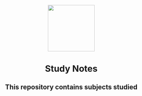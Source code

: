 
<p align='center'> <img src="https://emojipedia-us.s3.dualstack.us-west-1.amazonaws.com/thumbs/120/emojione/178/seedling_1f331.png" width = 150> </p>

<h1 align='center'> Study Notes</h1>

<h2 align ='center'>This repository contains subjects studied </h2>
